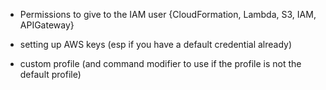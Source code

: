 - Permissions to give to the IAM user
{CloudFormation, Lambda, S3, IAM, APIGateway}

- setting up AWS keys (esp if you have a default credential already)
- custom profile (and command modifier to use if the profile is not the default profile)
